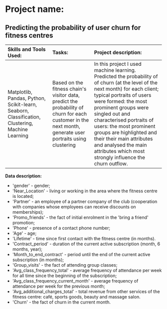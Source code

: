 # Project name:

## Predicting the probability of user churn for fitness centres


| Skills and Tools Used: | Tasks: | Project description: |
| :-------------------- | :--------------------- |:---------------------------|
| Matplotlib, Pandas, Python, Scikit-learn, Seaborn, Classification, Clustering, Machine Learning | Based on the fitness chain's visitor data, predict the probability of churn for each customer in the next month, generate user portraits using clustering |In this project I used machine learning. Predicted the probability of of churn (at the level of the next month) for each client; typical portraits of users were formed: the most prominent groups were singled out and characterised portraits of users: the most prominent groups are highlighted and their their main attributes and analysed the main attributes which most strongly influence the churn outflow. |

**Data description:**

- 'gender' - gender;
- 'Near_Location' - living or working in the area where the fitness centre is located;
- 'Partner' - an employee of a partner company of the club (cooperation with companies whose employees can receive discounts on memberships);
- 'Promo_friends' - the fact of initial enrolment in the 'bring a friend' promotion;
- 'Phone' - presence of a contact phone number;
- 'Age' - age;
- 'Lifetime' - time since first contact with the fitness centre (in months).
- 'Contract_period' - duration of the current active subscription (month, 6 months, year);
- 'Month_to_end_contract' - period until the end of the current active subscription (in months);
- 'Group_visits' - the fact of attending group classes;
- 'Avg_class_frequency_total' - average frequency of attendance per week for all time since the beginning of the subscription;
- 'Avg_class_frequency_current_month' - average frequency of attendance per week for the previous month;
- 'Avg_additional_charges_total' - total revenue from other services of the fitness centre: café, sports goods, beauty and massage salon.
- 'Churn' - the fact of churn in the current month.
